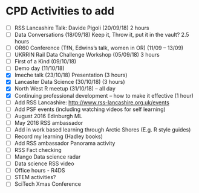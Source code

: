# CPD Activities to add

- [ ] RSS Lancashire Talk: Davide Pigoli (20/09/18) 2 hours
- [ ] Data Conversations (18/09/18) Keep it, Throw it, put it in the vault? 2.5 hours
- [ ] OR60 Conference (TfN, Edwins’s talk, women in OR) (11/09 – 13/09)
- [ ] UKRRIN Rail Data Challenge Workshop (05/09/18) 3 hours
- [ ] First of a Kind (09/10/18)
- [ ] Demo day (11/10/18)
- [x] Imeche talk (23/10/18) Presentation (3 hours)
- [x] Lancaster Data Science (30/10/18) (3 hours)
- [x] North West R meetup (31/10/18) – all day
- [x] Continuing professional development – how to make it effective (1 hour)
- [ ] Add RSS Lancashire: http://www.rss-lancashire.org.uk/events
- [ ] Add PSF events (including watching videos for self learning)
- [ ] August 2016 Edinburgh ML
- [ ] May 2016 RSS ambassador
- [ ] Add in work based learning through Arctic Shores (E.g. R style guides)
- [ ] Record my learning (Hadley books)
- [ ] Add RSS ambassador Panorama activity
- [ ] RSS Fact checking
- [ ] Mango Data science radar
- [ ] Data science RSS video 
- [ ] Office hours - R4DS
- [ ] STEM activities?
- [ ] SciTech Xmas Conference
